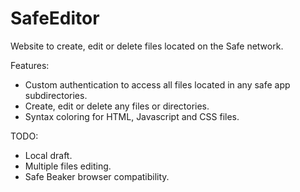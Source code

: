 # SafeEditor

Website to create, edit or delete files located on the Safe network.

Features:
- Custom authentication to access all files located in any safe app subdirectories.
- Create, edit or delete any files or directories.
- Syntax coloring for HTML, Javascript and CSS files.

TODO:
- Local draft.
- Multiple files editing.
- Safe Beaker browser compatibility.

